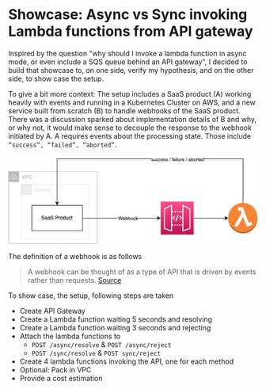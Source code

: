 # Showcase: Async vs Sync invoking Lambda functions from API gateway

Inspired by the question "why should I invoke a lambda function in async mode, or even include a SQS queue behind an API gateway", I decided to build that showcase to, on one side, verify my hypothesis, and on the other side, to show case the setup.

To give a bit more context: The setup includes a SaaS product (A) working heavily with events and running in a Kubernetes Cluster on AWS, and a new service built from scratch (B) to handle webhooks of the SaaS product. There was a discussion sparked about implementation details of B and why, or why not, it would make sense to decouple the response to the webhook initiated by A.
A requires events about the processing state. Those include `“success”, “failed”, “aborted”`.

![Basic Setup](./docs/basic-setup.png)

The definition of a webhook is as follows

> A webhook can be thought of as a type of API that is driven by events rather than requests. [Source](https://www.mparticle.com/blog/apis-vs-webhooks/)

To show case, the setup, following steps are taken

- Create API Gateway
- Create a Lambda function waiting 5 seconds and resolving
- Create a Lambda function waiting 3 seconds and rejecting
- Attach the lambda functions to
  - `POST /async/resolve` & `POST /async/reject`
  - `POST /sync/resolve` & `POST sync/reject`
- Create 4 lambda functions invoking the API, one for each method
- Optional: Pack in VPC
- Provide a cost estimation
